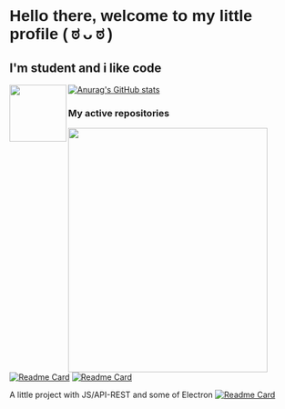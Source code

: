 <h1 style="font-family:sans-serif">Hello there, welcome to my little profile ( ಠ ᴗ ಠ )</h1>

<h2>I'm student and i like code</h2>


<img src="https://pixabay.com/es/vectors/javascript-js-logo-c%C3%B3digo-fuente-736400/" align="left" height="100" width="100"/> [![Anurag's GitHub stats](https://github-readme-stats.vercel.app/api?username=srsalchicha&theme=radical&show_icons=true)](https://github.com/SrSalchicha)


### My active repositories

<img src="https://user-images.githubusercontent.com/62081821/152078965-af49c573-830f-40f9-9463-06de9af97119.png" align="left" height="430" width="350"/>
 
[![Readme Card](https://github-readme-stats.vercel.app/api/pin/?username=srsalchicha&repo=tarea-universidad&theme=radical)](https://github.com/SrSalchicha/tarea-universidad)
[![Readme Card](https://github-readme-stats.vercel.app/api/pin/?username=srsalchicha&repo=Ejemplos-JAVA&theme=radical)](https://github.com/SrSalchicha/Ejemplos-JAVA)

A little project with JS/API-REST and some of Electron
[![Readme Card](https://github-readme-stats.vercel.app/api/pin/?username=srsalchicha&repo=Comanayer-State&theme=radical)](https://github.com/SrSalchicha/Comanayer-State)

<!-- My apps for W11 on C#: CommingSoon -->

<!--
**SrSalchicha/SrSalchicha** is a ✨ _special_ ✨ repository because its `README.md` (this file) appears on your GitHub profile.

Here are some ideas to get you started:

- 🔭 I’m currently working on ...
- 🌱 I’m currently learning ...
- 👯 I’m looking to collaborate on ...
- 🤔 I’m looking for help with ...
- 💬 Ask me about ...
- 📫 How to reach me: ...
- 😄 Pronouns: ...
- ⚡ Fun fact: ...
-->
